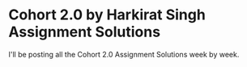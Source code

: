 # Cohort 2.0 by Harkirat Singh Assignment Solutions

I'll be posting all the Cohort 2.0 Assignment Solutions week by week.

